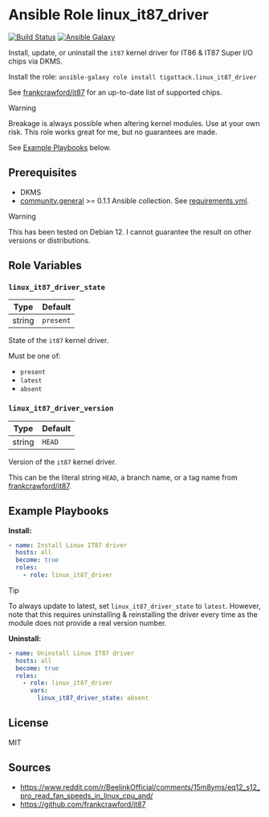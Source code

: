 # Ansible Role linux_it87_driver

[![Build Status][build_badge]][build_link]
[![Ansible Galaxy][galaxy_badge]][galaxy_link]

Install, update, or uninstall the `it87` kernel driver for IT86 & IT87 Super I/O chips via DKMS.

Install the role: `ansible-galaxy role install tigattack.linux_it87_driver`

See [frankcrawford/it87](https://github.com/frankcrawford/it87) for an up-to-date list of supported chips.

> [!WARNING]
> Breakage is always possible when altering kernel modules. Use at your own risk.
> This role works great for me, but no guarantees are made.

See [Example Playbooks](#example-playbooks) below.

## Prerequisites

* DKMS
* [community.general](https://galaxy.ansible.com/ui/repo/published/community/general/) >= 0.1.1 Ansible collection. See [requirements.yml](requirements.yml).

> [!WARNING]
> This has been tested on Debian 12. I cannot guarantee the result on other versions or distributions.

## Role Variables

### `linux_it87_driver_state`

| Type   | Default   |
|--------|-----------|
| string | `present` |

State of the `it87` kernel driver.

Must be one of:
* `present`
* `latest`
* `absent`

### `linux_it87_driver_version`

| Type   | Default |
|--------|---------|
| string | `HEAD`  |

Version of the `it87` kernel driver.

This can be the literal string `HEAD`, a branch name, or a tag name from [frankcrawford/it87](https://github.com/frankcrawford/it87).

## Example Playbooks

**Install:**

```yml
- name: Install Linux IT87 driver
  hosts: all
  become: true
  roles:
    - role: linux_it87_driver
```

> [!TIP]
> To always update to latest, set `linux_it87_driver_state` to `latest`.
> However, note that this requires uninstalling & reinstalling the driver every time as the module does not provide a real version number.

**Uninstall:**

```yml
- name: Uninstall Linux IT87 driver
  hosts: all
  become: true
  roles:
    - role: linux_it87_driver
      vars:
        linux_it87_driver_state: absent
```

## License

MIT

## Sources

* <https://www.reddit.com/r/BeelinkOfficial/comments/15m8yms/eq12_s12_pro_read_fan_speeds_in_linux_cpu_and/>
* <https://github.com/frankcrawford/it87>

[build_badge]:  https://img.shields.io/github/actions/workflow/status/tigattack/ansible-role-linux-it87-driver/test.yml?branch=main&label=Lint%20%26%20Test
[build_link]:   https://github.com/tigattack/ansible-role-linux-it87-driver/actions?query=workflow:Test
[galaxy_badge]: https://img.shields.io/ansible/role/d/tigattack/linux_it87_driver
[galaxy_link]:  https://galaxy.ansible.com/ui/standalone/roles/tigattack/linux_it87_driver/
